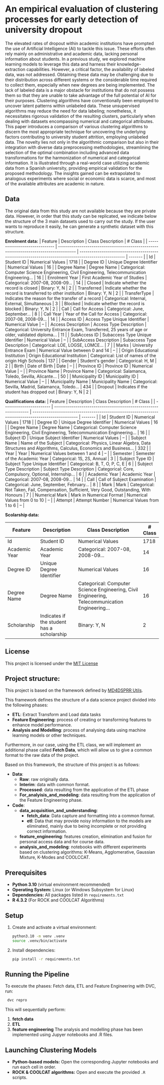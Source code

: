 # An empirical evaluation of clustering processes for early detection of university dropout
The elevated rates of dropout within academic institutions have prompted the use of Artificial Intelligence (AI) to tackle this issue. These efforts often rely mainly on administrative and academic data, lacking personal information about students. In a previous study, we explored machine learning models to leverage this data and harness their knowledge-extraction capabilities. However, a critical factor, the availability of labeled data, was not addressed. Obtaining these data may be challenging due to their distribution across different systems or the considerable time required to collect them, especially when new degrees are being implemented. The lack of labeled data is a major obstacle for institutions that do not possess them so that they are unable to take advantage of the full potential of AI for their purposes. Clustering algorithms have conventionally been employed to uncover latent patterns within unlabeled data. These unsupervised algorithms may reduce the need for data labeling; nonetheless, it necessitates rigorous validation of the resulting clusters, particularly when dealing with datasets encompassing numerical and categorical attributes. This paper introduces a comparison of various clustering algorithms to discern the most appropriate technique for uncovering the underlying factors contributing to university student attrition, employing unlabeled data. The novelty lies not only in the algorithmic comparison but also in their integration with diverse data preprocessing methodologies, streamlining the selection of the optimal combination including advanced data transformations for the harmonization of numerical and categorical information. It is illustrated through a real-world case utilizing academic data from a Spanish university, providing empirical validation for the proposed methodology. The insights gained can be extrapolated to analogous experiments where social or economic data is scarce, and most of the available attributes are academic in nature.

## Data
The original data from this study are not available because they are private data. However, in order that this study can be replicated, we indicate below the structure of the 3 main datasets used to carry out the study. If the user wants to reproduce it easily, he can generate a synthetic dataset with this structure.

__Enrolment data:__
| Feature                        | Description                                                                             | Class Description                                                                                     | # Class |
| ------------------------------ | --------------------------------------------------------------------------------------- | ----------------------------------------------------------------------------------------------------- | ------- |
| Id                             | Student ID                                                                              | Numerical Values                                                                                      | 1718    |
| Degree ID                      | Unique Degree Identifier                                                                | Numerical Values                                                                                      | 16      |
| Degree Name                    | Degree Name                                                                             | Categorical: Computer Science Engineering, Civil Engineering, Telecommunication Engineering...        | 16      |
| Enrolment Year                 | First Academic Year of Studies                                                          | Categorical: 2007-08, 2008-09...                                                                      | 14      |
| Closed                         | Indicate whether the record is closed                                                   | Binary: Y, N                                                                                          | 2       |
| Transferred                    | Indicate whether the record is transferred to other institution                         | Binary: Y, N                                                                                          | 2       |
| TransferType                   | Indicates the reason for the transfer of a record                                      | Categorical: Internal, External, Simultaneous                                                          | 3       |
| Blocked                        | Indicate whether the record is blocked                                                  | Binary: Y, N                                                                                          | 2       |
| Call                           | Call for Access                                                                         | Categorical: June, September...                                                                       | 8       |
| Call Year                      | Year of the Call for Access                                                             | Categorical: 2007-08, 2008-09...                                                                      | 14      |
| Access ID                      | Access Type Unique Identifier                                                           | Numerical Value                                                                                       | –       |
| Access Description             | Access Type Description                                                                 | Categorical: University Entrance Exam, Transferred, 25 years of age or older, validated diploma...    | 11      |
| SubAccess ID                   | Subaccess Type Unique Identifier                                                        | Numerical Value                                                                                       | –       |
| SubAccess Description          | Subaccess Type Description                                                              | Categorical: LOE, LOGSE, LOMCE...                                                                     | 7       |
| Marks                          | University Entrance Exam                                                                | Numerical Value between 0 and 14                                                                       | –       |
| Origin Educational Institution | Origin Educational Institution                                                          | Categorical: List of names of the origin High Schools                                                 | 137     |
| Gender                         | Student's gender                                                                        | Categorical: H, M                                                                                     | 2       |
| Birth                          | Date of Birth                                                                           | Date                                                                                                  | –       |
| Province ID                    | Province ID                                                                             | Numerical Value                                                                                       | –       |
| Province Name                  | Province Name                                                                           | Categorical: Salamanca, Toledo, Sevilla, Alicante...                                                  | 50      |
| Municipality ID                | Municipality ID                                                                         | Numerical Value                                                                                       | –       |
| Municipality Name              | Municipality Name                                                                       | Categorical: Sevilla, Madrid, Salamanca, Toledo...                                                    | 434     |
| Dropout                        | Indicates if the student has dropped out                                                | Binary: Y, N                                                                                          | 2       |

__Qualifications data:__
| Feature                  | Description                                                       | Class Description                                                                                     | # Class |
| ------------------------ | ----------------------------------------------------------------- | ----------------------------------------------------------------------------------------------------- | ------- |
| Id                       | Student ID                                                        | Numerical Values                                                                                      | 1718    |
| Degree ID                | Unique Degree Identifier                                          | Numerical Values                                                                                      | 16      |
| Degree Name              | Degree Name                                                       | Categorical: Computer Science Engineering, Civil Engineering, Telecommunication Engineering...        | 16      |
| Subject ID               | Unique Subject Identifier                                         | Numerical Values                                                                                      | –       |
| Subject Name             | Name of the Subject                                               | Categorical: Physics, Linear Algebra, Data Structures and Algorithms, Calculus, Economics and Business… | 332     |
| Year                     | Year                                                              | Numerical Values between 1 and 4                                                                       | –       |
| Semester                 | Semester of the Academic Year                                     | Categorical: 1S, 2S, Annual                                                                           | 3       |
| Subject Type ID          | Subject Type Unique Identifier                                    | Categorical: B, T, O, P, C, E                                                                         | 6       |
| Subject Type Description | Subject Type Description                                          | Categorical: Core, Compulsory, Optional, Internship…                                                   | 6       |
| Academic Year            | Academic Year                                                     | Categorical: 2007-08, 2008-09...                                                                      | 14      |
| Call                     | Call of Subject Examination                                       | Categorical: June, September, February...                                                             | 8       |
| Mark                     | Mark                                                              | Categorical: Not Taken, Fail, Compensation, Sufficient, Very Good, Outstanding, With Honours          | 7       |
| Numerical Mark           | Mark in Numerical Format                                          | Numerical Values from 0 to 10                                                                          | –       |
| Attempt                  | Attempt Number                                                    | Numerical Values from 1 to 6                                                                           | –       |

__Scolarship data:__

| Feature          | Description                                                      | Class Description                                            | # Class |
| ---------------- | ---------------------------------------------------------------- | ------------------------------------------------------------ | ------- |
| Id               | Student ID                                                       | Numerical Values                                             | 1718    |
| Academic Year    | Academic Year                                                    | Categorical: 2007-08, 2008-09...                             | 14      |
| Degree ID        | Unique Degree Identifier                                         | Numerical Values                                             | 16      |
| Degree Name      | Degree Name                                                      | Categorical: Computer Science Engineering, Civil Engineering, Telecommunication Engineering… | 16      |
| Scholarship      | Indicates if the student has a scholarship                       | Binary: Y, N                                                 | 2       |


## License
This project is licensed under the [MIT License](https://github.com/apitepuex/education_drop_clustering/blob/main/LICENSE)


## Project structure:
This project is based on the framework defined by [MD4DSPRR Utils](https://github.com/i3uex/apitep_utils). 

This framework defines the structure of a data science project divided into the following phases:
- __ETL__: Extract Transform and Load data tasks
- __Feature Engineering__: process of creating or transforming features to enhance model performance.
- __Analysis and Modelling__: process of analysing data using machine learning models or other techniques.

Furthermore, in our case, using the ETL class, we will implement an additional phase called __Fetch Data__, which will allow us to give a common format to the raw data of the project.

Based on this framework, the structure of this project is as follows:
- __Data__:
    - __Raw__: raw originally data.
    - __Interim__: data with common format.
    - __Processed__: data resulting from the application of the ETL phase
    - __For_analyisis_and_modeling__: data resulting from the application of the Feature Engineering phase.
- __Code__:
  - __data_acquisition_and_understanding__: 
    - __fetch_data__: Data capture and formatting into a common format.
    - __etl__:  Data that may provide noisy information to the models are eliminated, mainly due to being incomplete or not providing correct information.
  - __feature_engineering__: features creation, elimination and fusion for personal access data and for course data.
  - __analysis_and_modeling__: notebooks with different experiments based on clustering algorithms: K-Means, Agglomerative, Gaussian Mixture, K-Modes and COOLCCAT.

## Prerequisites

- **Python 3.10** (virtual environment recommended)
- **Operating System:** Linux (or Windows Subsystem for Linux)
- **Dependencies:** All packages listed in `requirements.txt`
- **R 4.3.2** (For ROCK and COOLCAT Algorithms)

## Setup

1. Create and activate a virtual environment:
   ```bash
   python3.10 -m venv .venv
   source .venv/bin/activate
   ```
2. Install dependencies:
   ```bash
   pip install -r requirements.txt
   ```

## Running the Pipeline

To execute the phases: Fetch data, ETL and Feature Engineering with DVC, run:

```bash
 dvc repro
```
This will sequentially perform:

1. **fetch data**
2. **ETL**
3. **feature engineering**
The analysis and modelling phase has been implemented using Jupyer notebooks and .R files.

## Launching Clustering Models

- **Python-based models:** Open the corresponding Jupyter notebooks and run each cell in order.
- **ROCK & COOLCAT algorithms:** Open and execute the provided `.R` scripts.
